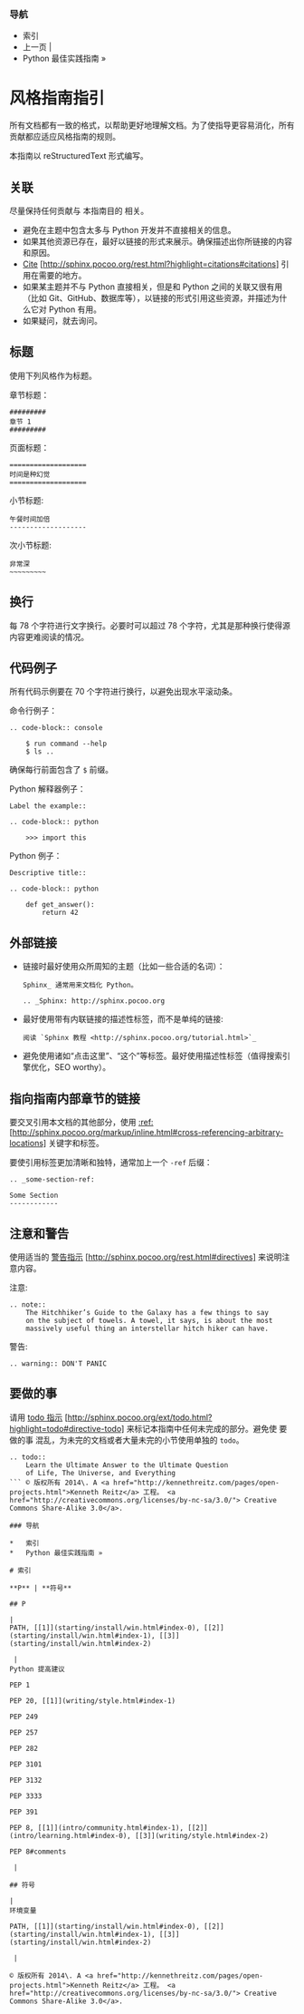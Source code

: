### 导航

*   索引
*   上一页 |
*   Python 最佳实践指南 »

 # 风格指南指引

所有文档都有一致的格式，以帮助更好地理解文档。为了使指导更容易消化，所有贡献都应适应风格指南的规则。

本指南以 reStructuredText 形式编写。

## 关联

尽量保持任何贡献与 本指南目的 相关。

*   避免在主题中包含太多与 Python 开发并不直接相关的信息。
*   如果其他资源已存在，最好以链接的形式来展示。确保描述出你所链接的内容和原因。
*   [Cite](http://sphinx.pocoo.org/rest.html?highlight=citations#citations) [http://sphinx.pocoo.org/rest.html?highlight=citations#citations] 引用在需要的地方。
*   如果某主题并不与 Python 直接相关，但是和 Python 之间的关联又很有用（比如 Git、GitHub、数据库等），以链接的形式引用这些资源，并描述为什么它对 Python 有用。
*   如果疑问，就去询问。

## 标题

使用下列风格作为标题。

章节标题：

```
#########
章节 1
######### 
```

页面标题：

```
===================
时间是种幻觉
=================== 
```

小节标题:

```
午餐时间加倍
------------------- 
```

次小节标题:

```
非常深
~~~~~~~~~ 
```

## 换行

每 78 个字符进行文字换行。必要时可以超过 78 个字符，尤其是那种换行使得源内容更难阅读的情况。

## 代码例子

所有代码示例要在 70 个字符进行换行，以避免出现水平滚动条。

命令行例子：

```
.. code-block:: console

    $ run command --help
    $ ls .. 
```

确保每行前面包含了 `$` 前缀。

Python 解释器例子：

```
Label the example::

.. code-block:: python

    >>> import this 
```

Python 例子：

```
Descriptive title::

.. code-block:: python

    def get_answer():
        return 42 
```

## 外部链接

*   链接时最好使用众所周知的主题（比如一些合适的名词）：

    ```
    Sphinx_ 通常用来文档化 Python。

    .. _Sphinx: http://sphinx.pocoo.org 
    ```

*   最好使用带有内联链接的描述性标签，而不是单纯的链接:

    ```
    阅读 `Sphinx 教程 <http://sphinx.pocoo.org/tutorial.html>`_ 
    ```

*   避免使用诸如“点击这里”、“这个”等标签。最好使用描述性标签（值得搜索引擎优化，SEO worthy）。

## 指向指南内部章节的链接

要交叉引用本文档的其他部分，使用 [:ref:](http://sphinx.pocoo.org/markup/inline.html#cross-referencing-arbitrary-locations) [http://sphinx.pocoo.org/markup/inline.html#cross-referencing-arbitrary-locations] 关键字和标签。

要使引用标签更加清晰和独特，通常加上一个 `-ref` 后缀：

```
.. _some-section-ref:

Some Section
------------ 
```

## 注意和警告

使用适当的 [警告指示](http://sphinx.pocoo.org/rest.html#directives) [http://sphinx.pocoo.org/rest.html#directives] 来说明注意内容。

注意:

```
.. note::
    The Hitchhiker’s Guide to the Galaxy has a few things to say
    on the subject of towels. A towel, it says, is about the most
    massively useful thing an interstellar hitch hiker can have. 
```

警告:

```
.. warning:: DON'T PANIC 
```

## 要做的事

请用 [todo 指示](http://sphinx.pocoo.org/ext/todo.html?highlight=todo#directive-todo) [http://sphinx.pocoo.org/ext/todo.html?highlight=todo#directive-todo] 来标记本指南中任何未完成的部分。避免使 要做的事 混乱，为未完的文档或者大量未完的小节使用单独的 `todo`。

```
.. todo::
    Learn the Ultimate Answer to the Ultimate Question
    of Life, The Universe, and Everything 
``` © 版权所有 2014\. A <a href="http://kennethreitz.com/pages/open-projects.html">Kenneth Reitz</a> 工程。 <a href="http://creativecommons.org/licenses/by-nc-sa/3.0/"> Creative Commons Share-Alike 3.0</a>.

### 导航

*   索引
*   Python 最佳实践指南 »

# 索引

**P** | **符号**

## P

|  
PATH, [[1]](starting/install/win.html#index-0), [[2]](starting/install/win.html#index-1), [[3]](starting/install/win.html#index-2)

 |  
Python 提高建议

PEP 1

PEP 20, [[1]](writing/style.html#index-1)

PEP 249

PEP 257

PEP 282

PEP 3101

PEP 3132

PEP 3333

PEP 391

PEP 8, [[1]](intro/community.html#index-1), [[2]](intro/learning.html#index-0), [[3]](writing/style.html#index-2)

PEP 8#comments

 |

## 符号

|  
环境变量

PATH, [[1]](starting/install/win.html#index-0), [[2]](starting/install/win.html#index-1), [[3]](starting/install/win.html#index-2)

 |

© 版权所有 2014\. A <a href="http://kennethreitz.com/pages/open-projects.html">Kenneth Reitz</a> 工程。 <a href="http://creativecommons.org/licenses/by-nc-sa/3.0/"> Creative Commons Share-Alike 3.0</a>.